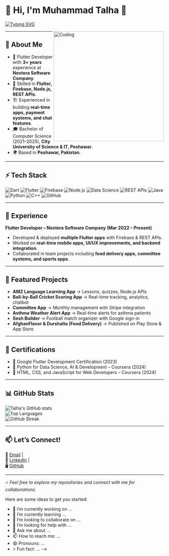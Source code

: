 # 👋 Hi, I'm Muhammad Talha 🚀  
[![Typing SVG](https://readme-typing-svg.demolab.com?font=Fira+Code&size=22&pause=1000&color=00C4FF&center=true&vCenter=true&width=600&lines=Flutter+Developer;Firebase+Expert;Node.js+Enthusiast;Full+Stack+Mobile+Solutions;Always+Learning+🚀)](https://git.io/typing-svg)

<img align="right" alt="Coding" width="350" src="https://media.giphy.com/media/qgQUggAC3Pfv687qPC/giphy.gif">

---

## 🎯 About Me  
- 📱 Flutter Developer with **3+ years** experience at **Nextera Software Company**.  
- 🔗 Skilled in **Flutter, Firebase, Node.js, REST APIs**.  
- 🏗️ Experienced in building **real-time apps, payment systems, and chat features**.  
- 🎓 Bachelor of Computer Science (2021–2025), **City University of Science & IT, Peshawar**.  
- 🌍 Based in **Peshawar, Pakistan**.  

---

## ⚡ Tech Stack  
![Dart](https://img.shields.io/badge/Dart-0175C2?style=for-the-badge&logo=dart&logoColor=white)
![Flutter](https://img.shields.io/badge/Flutter-02569B?style=for-the-badge&logo=flutter&logoColor=white)
![Firebase](https://img.shields.io/badge/Firebase-FFCA28?style=for-the-badge&logo=firebase&logoColor=black)
![Node.js](https://img.shields.io/badge/Node.js-339933?style=for-the-badge&logo=node.js&logoColor=white)
![Data Science](https://img.shields.io/badge/Data%20Science%20(Basics)-purple?style=for-the-badge&logo=databricks&logoColor=white)
![REST APIs](https://img.shields.io/badge/REST%20APIs-00C4FF?style=for-the-badge&logo=postman&logoColor=white)
![Java](https://img.shields.io/badge/Java-ED8B00?style=for-the-badge&logo=openjdk&logoColor=white)
![Python](https://img.shields.io/badge/Python-3776AB?style=for-the-badge&logo=python&logoColor=white)
![C++](https://img.shields.io/badge/C++-00599C?style=for-the-badge&logo=cplusplus&logoColor=white)
![GitHub](https://img.shields.io/badge/GitHub-181717?style=for-the-badge&logo=github&logoColor=white)

---

## 💼 Experience  
**Flutter Developer – Nextera Software Company (Mar 2022 – Present)**  
- Developed & deployed **multiple Flutter apps** with Firebase & REST APIs.  
- Worked on **real-time mobile apps, UI/UX improvements, and backend integration**.  
- Collaborated in team projects including **food delivery apps, committee systems, and sports apps**.  

---

## 📱 Featured Projects  
- **AMZ Language Learning App** → Lessons, quizzes, Node.js APIs  
- **Ball-by-Ball Cricket Scoring App** → Real-time tracking, analytics, chatbot  
- **Committee App** → Monthly management with Stripe integration  
- **Asthma Weather Alert App** → Real-time alerts for asthma patients  
- **Sesh Builder** → Football match organizer with Google sign-in  
- **AfghanFlavor & Durshalta (Food Delivery)** → Published on Play Store & App Store  

---

## 📜 Certifications  
- 🏅 Google Flutter Development Certification (2023)  
- 🏅 Python for Data Science, AI & Development – Coursera (2024)  
- 🏅 HTML, CSS, and JavaScript for Web Developers – Coursera (2024)  

---

## 📊 GitHub Stats  
![Talha's GitHub stats](https://github-readme-stats.vercel.app/api?username=Talha162&show_icons=true&theme=radical)  
![Top Languages](https://github-readme-stats.vercel.app/api/top-langs/?username=Talha162&layout=compact&theme=radical)  
![GitHub Streak](https://github-readme-streak-stats.herokuapp.com/?user=Talha162&theme=radical)  

---

## 📫 Let’s Connect!  
💌 [Email](mailto:talha.cusit.pk@gmail.com) |  
🔗 [LinkedIn](https://www.linkedin.com/in/muhammad-talha-42b1ab315) |  
🖥️ [GitHub](https://github.com/Talha162)  

---
⭐ *Feel free to explore my repositories and connect with me for collaborations.*

Here are some ideas to get you started:

- 🔭 I’m currently working on ...
- 🌱 I’m currently learning ...
- 👯 I’m looking to collaborate on ...
- 🤔 I’m looking for help with ...
- 💬 Ask me about ...
- 📫 How to reach me: ...
- 😄 Pronouns: ...
- ⚡ Fun fact: ...
-->
